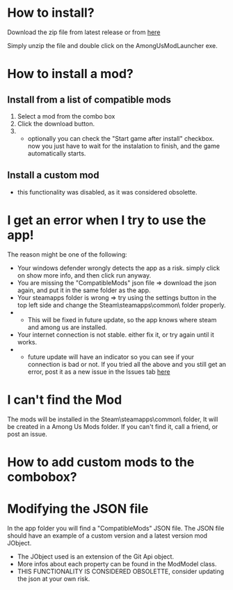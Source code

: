 # How to install?
Download the zip file from latest release or from [here](https://github.com/ccir2429/AmongUsModInstaller/releases/download/v1.2.3/AUModInstaller.v1.2.3.zip)

Simply unzip the file and double click on the  AmongUsModLauncher exe.
# How to install a mod?
## Install from a list of compatible mods
1. Select a mod from the combo box
2. Click the download button.
3. * optionally you can check the "Start game after install" checkbox. now you just have to wait for the instalation to finish, and the game automatically starts.
## Install a custom mod 
 - this functionality was disabled, as it was considered obsolette.
# I get an error when I try to use the app!
The reason might be one of the following:
- Your windows defender wrongly detects the app as a risk. simply click on show more info, and then click run anyway.
- You are missing the "CompatibleMods" json file => download the json again, and put it in the same folder as the app.
- Your steamapps folder is wrong => try using the settings button in the top left side and change the Steam\steamapps\common\ folder properly.
- - This will be fixed in future update, so the app knows where steam and among us are installed.
- Your internet connection is not stable. either fix it, or try again until it works.
- - future update will have an indicator so you can see if your connection is bad or not.
If you tried all the above and you still get an error, post it as a new issue in the Issues tab [here](https://github.com/ccir2429/AmongUsModLauncher/issues)
# I can't find the Mod 
The mods will be installed in the Steam\steamapps\common\ folder, It will be created in a Among Us Mods folder. If you can't find it, call a friend, or post an issue.
# How to add custom mods to the combobox?
# Modifying the JSON file 
In the app folder you will find a "CompatibleMods" JSON file. The JSON file should have an example of a custom version and a latest version mod JObject. 
- The JObject used is an extension of the Git Api object. 
- More infos about each property can be found in the ModModel class.
- THIS FUNCTIONALITY IS CONSIDERED OBSOLETTE, consider updating the json at your own risk.
